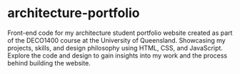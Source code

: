 # architecture-portfolio
Front-end code for my architecture student portfolio website created as part of the DECO1400 course at the University of Queensland. Showcasing my projects, skills, and design philosophy using HTML, CSS, and JavaScript. Explore the code and design to gain insights into my work and the process behind building the website.
